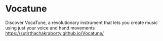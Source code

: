# Vocatune
Discover VocaTune, a revolutionary instrument that lets you create music using just your voice and hand movements
https://sutirthachakraborty.github.io/Vocatune/
